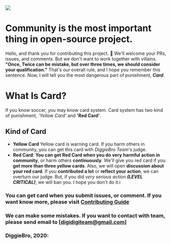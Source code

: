 ![](https://images.vexels.com/media/users/3/146857/isolated/preview/d55e89657228964a776f7dab3c0537ca-football-red-card-icon-by-vexels.png)
# Community is the most important thing in open-source project.

Hello, and thank you for contributing this project. 👋
We'll welcome your PRs, issues, and comments. But we don't want to work together with villains.
**"Once, Twice can be mistake, but over three times, we should consider your qualification."** 
That's our overall rule, and I hope you remember this sentence. 
Now, I will tell you the most dangerous part of punishment, ***Card***.

# What Is Card?
If you know soccer, you may know card system. Card system has two kind of punishment, *'Yellow Card'* and **'Red Card'**.

## Kind of Card
- **Yellow Card** Yellow card is warning card. If you harm others in community, you can get this card with *DiggieBro Team*'s judge.
- **Red Card**: **You can get Red Card when you do very harmful action in community**, or harm others **continuously**. We'll give you red card if you
        **get more than three yellow cards**. Also, we will open **discussion about your red card**. If you **contributed a lot**
        or **reflect your action**, we can overturn our judge. But, if you did *very serious action **(LEVEL CRITICAL)***,
        we will ban you. I hope you don't do it.i

### You can get card when you submit issues, or comment. If you want know more, please visit [Contributing Guide](./CONTRIBUTING.md)
### We can make some mistakes. If you want to contact with team, please send email to [digidigiteam@gmail.com]

### DiggieBro, 2020:
